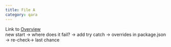 ```yaml
---
title: File A
category: qara
---
```

Link to [Overview](../overview)  
new start -> where does it fail? -> add try catch -> overrides in package.json -> re-check-> last chance
